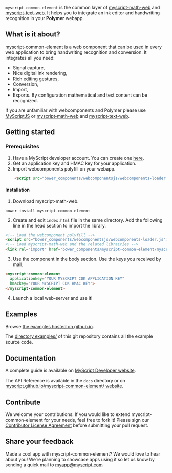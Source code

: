 `myscript-common-element` is the common layer of [myscript-math-web](https://github.com/MyScript/myscript-math-web) and [myscript-text-web](https://github.com/MyScript/myscript-text-web). 
It helps you to integrate an ink editor and handwriting recognition in your **Polymer** webapp.
 
## What is it about?

myscript-common-element is a web component that can be used in every web application to bring handwriting recognition and conversion. It integrates all you need:
* Signal capture,
* Nice digital ink rendering,
* Rich editing gestures,
* Conversion,
* Import,
* Exports.
By configuration mathematical and text content can be recognized.

If you are unfamiliar with webcomponents and Polymer please use [MyScriptJS](https://github.com/MyScript/MyScriptJS) or [myscript-math-web](https://github.com/MyScript/myscript-math-web) and [myscript-text-web](https://github.com/MyScript/myscript-text-web).  

## Getting started

### Prerequisites

1. Have a MyScript developer account. You can create one [here](https://dev.myscript.com/).
2. Get an application key and HMAC key for your application.
3. Import webcomponents polyfill on your webapp.

```html
    <script src="bower_components/webcomponentsjs/webcomponents-loader.js"></script>
```
 
#### Installation
  
  1. Download myscript-math-web.
  ```shell
  bower install myscript-common-element
  ```
  2. Create and edit `index.html` file in the same directory. Add the following line in the head section to import the library.
  
  ```html
  <!-- Load the webcomponent polyfill -->
  <script src="bower_components/webcomponentsjs/webcomponents-loader.js"></script>
  <!-- Load myscript-math-web and the related librairies -->
  <link rel="import" href="bower_components/myscript-common-element/myscript-common-element.html">
  ```
  
  3. Use the component in the body section. Use the keys you received by mail.
  
  ```html
  <myscript-common-element
    applicationkey="YOUR MYSCRIPT CDK APPLICATION KEY"
    hmackey="YOUR MYSCRIPT CDK HMAC KEY">
  </myscript-common-element>
  ```
     
  4. Launch a local web-server and use it!


## Examples

Browse [the examples hosted on github.io](https://myscript.github.io/myscript-common-element/examples/).

The [directory examples/](/examples) of this git repository contains all the example source code. 

## Documentation

A complete guide is available on [MyScript Developer website](https://developer.myscript.com/docs/interactive-ink/1.0/web/web-components/common-element/).

The API Reference is available in the `docs` directory or on [myscript.github.io/myscript-common-element/ website](https://myscript.github.io/myscript-common-element/).

## Contribute

We welcome your contributions:
If you would like to extend myscript-common-element for your needs, feel free to fork it!
Please sign our [Contributor License Agreement](CONTRIBUTING.md) before submitting your pull request.

## Share your feedback

Made a cool app with myscript-common-element? We would love to hear about you!
We’re planning to showcase apps using it so let us know by sending a quick mail to [myapp@myscript.com](mailto://myapp@myscript.com)
